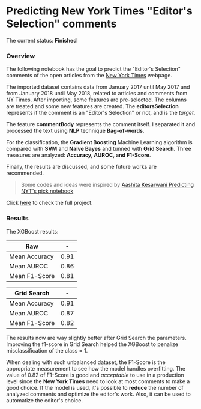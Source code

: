 # Predicting New York Times "Editor's Selection" comments

The current status: **Finished**

### Overview

The following notebook has the goal to predict the "Editor's Selection" comments of the open articles from the [New York Times](https://www.nytimes.com/) webpage.

The imported dataset contains data from January 2017 until May 2017 and from January 2018 until May 2018, related to articles and comments from NY Times. After importing, some features are pre-selected. The columns are treated and some new features are created. The **editorsSelection** represents if the comment is an "Editor's Selection" or not, and is the *target*.

The feature **commentBody** represents the comment itself. I separated it and processed the text using **NLP** technique **Bag-of-words**.

For the classification, the **Gradient Boosting** Machine Learning algorithm is compared with **SVM** and **Naive Bayes** and tunned with **Grid Search**. Three measures are analyzed: **Accuracy, AUROC, and F1-Score**.

Finally, the results are discussed, and some future works are recommended.

>Some codes and ideas were inspired by [Aashita Kesarwani Predicting NYT's pick notebook](https://www.kaggle.com/aashita/predicting-nyt-s-pick/notebook)

Click [here](https://github.com/bfroz/Projects/blob/master/Predicting%20New%20York%20Times%20Editors%20Selection%20comments/Predicting%20New%20York%20Times%20Editors%20Selection%20comments%20using%20NLP%20and%20Gradient%20Boost.ipynb) to check the full project.

### Results

The XGBoost results:

|Raw|-			|
|-|-----------------------|
| Mean Accuracy			| 0.91 |
| Mean AUROC  | 0.86 |
| Mean F1-Score			| 0.81 |

|Grid Search |	-			|
|-|-----------------------|
| Mean Accuracy| 0.91 |
| Mean AUROC  | 0.87 |
| Mean F1-Score			| 0.82 |

The results now are way slightly better after Grid Search the parameters. Improving the f1-score in Grid Search helped the XGBoost to penalize misclassification of the class = 1.

When dealing with such unbalanced dataset, the F1-Score is the appropriate measurement to see how the model handles overfitting. The value of 0.82 of F1-Score is good and *acceptable* to use in a production level since the **New York Times** need to look at most comments to make a good choice. If the model is used, it's possible to **reduce** the number of analyzed comments and optimize the editor's work. Also, it can be used to automatize the editor's choice.
